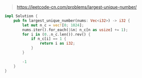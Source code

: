 > https://leetcode-cn.com/problems/largest-unique-number/

``` rust
impl Solution {
    pub fn largest_unique_number(nums: Vec<i32>) -> i32 {
        let mut n_c = vec![0; 1024];
        nums.iter().for_each(|&n| n_c[n as usize] += 1);
        for i in (0..n_c.len()).rev() {
            if n_c[i] == 1 {
                return i as i32;
            }
        }
        
        -1
    }
}
```